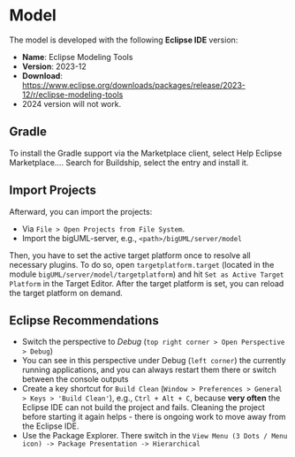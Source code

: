 # Model

The model is developed with the following **Eclipse IDE** version:

- **Name**: Eclipse Modeling Tools
- **Version**: 2023-12
- **Download**: <https://www.eclipse.org/downloads/packages/release/2023-12/r/eclipse-modeling-tools>
- 2024 version will not work.

## Gradle

To install the Gradle support via the Marketplace client, select Help Eclipse Marketplace…​. Search for Buildship, select the entry and install it.

## Import Projects

Afterward, you can import the projects:

- Via `File > Open Projects from File System`.
- Import the bigUML-server, e.g., `<path>/bigUML/server/model`

Then, you have to set the active target platform once to resolve all necessary plugins. To do so, open `targetplatform.target` (located in the module `bigUML/server/model/targetplatform`) and hit `Set as Active Target Platform` in the Target Editor. After the target platform is set, you can reload the target platform on demand.

## Eclipse Recommendations

- Switch the perspective to _Debug_ (`top right corner > Open Perspective > Debug`)
- You can see in this perspective under Debug (`left corner`) the currently running applications, and you can always restart them there or switch between the console outputs
- Create a key shortcut for `Build Clean` (`Window > Preferences > General > Keys > 'Build Clean'`), e.g., `Ctrl + Alt + C`, because **very often** the Eclipse IDE can not build the project and fails. Cleaning the project before starting it again helps - there is ongoing work to move away from the Eclipse IDE.
- Use the Package Explorer. There switch in the `View Menu (3 Dots / Menu icon) -> Package Presentation -> Hierarchical`
